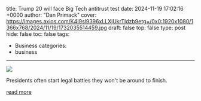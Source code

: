 title: Trump 20 will face Big Tech antitrust test
date: 2024-11-19 17:02:16 +0000
author: "Dan Primack"
cover: https://images.axios.com/K4I9sl9396xLLXjUkrTldzb9etg=/0x0:1920x1080/1366x768/2024/11/19/1732035514459.jpg
draft: false
top: false
type: post
hide: false
toc: false
tags:
  - Business
categories:
  - business
---

![](https://images.axios.com/K4I9sl9396xLLXjUkrTldzb9etg=/0x0:1920x1080/1366x768/2024/11/19/1732035514459.jpg)

Presidents often start legal battles they won't be around to finish.

[read more](https://www.axios.com/2024/11/19/trump-antitrust-google-chrome)
